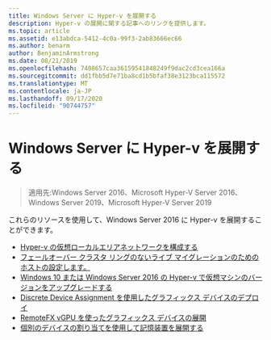 ```yaml
---
title: Windows Server に Hyper-v を展開する
description: Hyper-v の展開に関する記事へのリンクを提供します。
ms.topic: article
ms.assetid: e13abdca-5412-4c0a-99f3-2ab83666ec66
ms.author: benarm
author: BenjaminArmstrong
ms.date: 08/21/2019
ms.openlocfilehash: 7408657caa36159541848249f9dac2cd3cea166a
ms.sourcegitcommit: dd1fbb5d7e71ba8cd1b5bfaf38e3123bca115572
ms.translationtype: MT
ms.contentlocale: ja-JP
ms.lasthandoff: 09/17/2020
ms.locfileid: "90744757"
---
```

# <a name="deploy-hyper-v-on-windows-server"></a>Windows Server に Hyper-v を展開する

>適用先:Windows Server 2016、Microsoft Hyper-V Server 2016、Windows Server 2019、Microsoft Hyper-V Server 2019

これらのリソースを使用して、Windows Server 2016 に Hyper-v を展開することができます。

- [Hyper-v の仮想ローカルエリアネットワークを構成する](configure-virtual-local-areal-networks-for-Hyper-V.md)
- [フェールオーバー クラスタ リングのないライブ マイグレーションのためのホストの設定します。](Set-up-hosts-for-live-migration-without-Failover-Clustering.md)
- [Windows 10 または Windows Server 2016 の Hyper-v で仮想マシンのバージョンをアップグレードする](Upgrade-virtual-machine-version-in-Hyper-V-on-Windows-or-Windows-Server.md)
- [Discrete Device Assignment を使用したグラフィックス デバイスのデプロイ](deploying-graphics-devices-using-dda.md)
- [RemoteFX vGPU を使ったグラフィックス デバイスの展開](deploy-graphics-devices-using-remotefx-vgpu.md)
- [個別のデバイスの割り当てを使用して記憶装置を展開する](deploying-storage-devices-using-dda.md)
